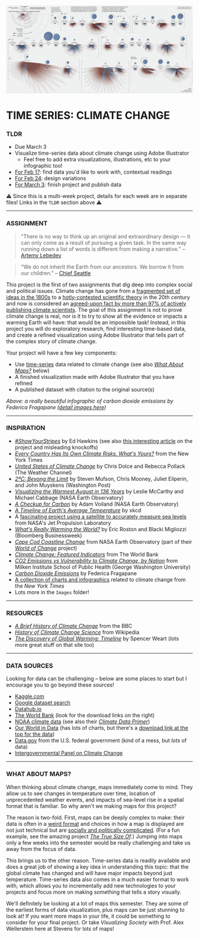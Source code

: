 ![Infographic of carbon dioxide emissions by Federica Fragapane](Images/CarbonDioxideEmissions-FedericaFragapane.jpg)

# TIME SERIES: CLIMATE CHANGE

### TLDR  
* Due March 3  
* Visualize time-series data about climate change using Adobe Illustrator  
  * Feel free to add extra visualizations, illustrations, etc to your infographic too!  
* [For Feb 17](Part1-ResearchAndFindingData.md): find data you'd like to work with, contextual readings  
* [For Feb 24](Part2-DesignVariations.md): design variations  
* [For March 3](Part3-FinishProjectAndPublishData.md): finish project and publish data  

⚠️ Since this is a multi-week project, details for each week are in separate files! Links in the `TLDR` section above ⚠️ 

***

### ASSIGNMENT
> "There is no way to think up an original and extraordinary design — it can only come as a result of pursuing a given task. In the same way running down a list of words is different from making a narrative." – [Artemy Lebedev](https://www.artlebedev.com/mandership/162)  

> "We do not inherit the Earth from our ancestors. We borrow it from our children." – [Chief Seattle](https://en.wikipedia.org/wiki/Chief_Seattle)

This project is the first of two assignments that dig deep into complex social and political issues. Climate change has gone from a [fragmented set of ideas in the 1800s](https://history.aip.org/climate/timeline.htm) to a [hotly-contested scientific theory](https://theconversation.com/30-years-ago-global-warming-became-front-page-news-and-both-republicans-and-democrats-took-it-seriously-97658) in the 20th century and now is considered an [agreed-upon fact by more than 97% of actively publishing climate scientists](https://climate.nasa.gov/scientific-consensus). The goal of this assignment is not to prove climate change is real, nor is it to try to show all the evidence or impacts a warming Earth will have: that would be an impossible task! Instead, in this project you will do exploratory research, find interesting time-based data, and create a refined visualization using Adobe Illustrator that tells part of the complex story of climate change.

Your project will have a few key components:  
* Use [time-series](https://en.wikipedia.org/wiki/Time_series) data related to climate change (see also [*What About Maps?*](#what-about-maps) below)  
* A finished visualization made with Adobe Illustrator that you have refined  
* A published dataset with citation to the original source(s)  

*Above: a really beautiful infographic of carbon dioxide emissions by Federica Fragapane ([detail images here](https://www.behance.net/gallery/31279439/Carbon-Dioxide-Emissions))*

***

### INSPIRATION  
* [*#ShowYourStripes*](https://showyourstripes.info/) by Ed Hawkins (see also [this interesting article](https://www.cbsnews.com/news/climate-change-2000-years-of-earths-temperatures-in-one-simple-chart-and-copycat-misinformation) on the project and misleading knockoffs)  
* [*Every Country Has Its Own Climate Risks. What's Yours?*](https://www.nytimes.com/interactive/2021/01/28/opinion/climate-change-risks-by-country.html) from the New York Times  
* [*United States of Climate Change*](https://features.weather.com/us-climate-change/minnesota/) by Chris Dolce and Rebecca Pollack (The Weather Channel)  
* [*2ºC: Beyong the Limit*](https://www.washingtonpost.com/graphics/2019/national/climate-environment/climate-change-america/) by Steven Mufson, Chris Mooney, Juliet Eilperin, and John Muyskens (Washington Post)  
* [*Visualizing the Warmest August in 136 Years*](https://earthobservatory.nasa.gov/blogs/earthmatters/2016/09/12/heres-how-the-warmest-august-in-136-years-looks-in-chart-form/) by Leslie McCarthy and Michael Cabbage (NASA Earth Observatory)  
* [*A Checkup for Carbon*](https://earthobservatory.nasa.gov/blogs/earthmatters/category/climate/) by Adam Voiland (NASA Earth Observatory)  
* [*A Timeline of Earth's Average Temperature*](https://xkcd.com/1732/) by xkcd  
* A [fascinating project using a satellite to accurately measure sea levels](https://www.jpl.nasa.gov/news/nasa-us-and-european-partner-satellite-returns-first-sea-level-measurements) from NASA's Jet Propulsion Laboratory  
* [*What's Really Warming the World?*](https://www.bloomberg.com/graphics/2015-whats-warming-the-world/) by Eric Roston and Blacki Migliozzi (Bloomberg Businessweek)  
* [*Cape Cod Coastline Change*](https://earthobservatory.nasa.gov/world-of-change/CapeCod) from NASA Earth Observatory (part of their [*World of Change*](https://earthobservatory.nasa.gov/world-of-change) project)  
* [*Climate Change: Featured Indicators*](https://data.worldbank.org/topic/climate-change) from The World Bank  
* [*CO2 Emissions vs Vulnerability to Climate Change, by Nation*](https://onlinepublichealth.gwu.edu/resources/climate-change-emissions-data/) from Milken Institute School of Public Health (George Washington University)  
* [*Carbon Dioxide Emissions*](https://www.behance.net/gallery/31279439/Carbon-Dioxide-Emissions) by Federica Fragapane  
* [A collection of charts and infographics](https://www.nytimes.com/2019/02/28/learning/teach-about-climate-change-with-these-24-new-york-times-graphs.html#link-4531c5a) related to climate change from the *New York Times*  
* Lots more in the `Images` folder!  

***

### RESOURCES  
* [*A Brief History of Climate Change*](https://www.bbc.com/news/science-environment-15874560) from the BBC  
* [*History of Climate Change Science*](https://en.wikipedia.org/wiki/History_of_climate_change_science) from Wikipedia  
* [*The Discovery of Global Warming: Timeline*](https://history.aip.org/climate/timeline.htm) by Spencer Weart (lots more great stuff on that site too)  

***

### DATA SOURCES  
Looking for data can be challenging – below are some places to start but I encourage you to go beyond these sources!  
* [Kaggle.com](https://www.kaggle.com/datasets?search=climate+change)  
* [Google dataset search](https://datasetsearch.research.google.com/search?query=climate%20change&docid=3v1OQpCvlxa6n5lOAAAAAA%3D%3D)  
* [Datahub.io](https://datahub.io/collections/climate-change)  
* [The World Bank](https://data.worldbank.org/topic/climate-change) (look for the download links on the right)  
* [NOAA climate data](https://www.climate.gov/maps-data/datasets) (see also their [*Climate Data Primer*](https://www.climate.gov/maps-data/primer/climate-data-primer))  
* [Our World in Data](https://ourworldindata.org/co2-and-other-greenhouse-gas-emissions) (has lots of charts, but there's a [download link at the top for the data](https://github.com/owid/co2-data))  
* [Data.gov](https://www.data.gov/climate/) from the U.S. federal government (kind of a mess, but *lots* of data)  
* [Intergovernmental Panel on Climate Change](http://www.ipcc-data.org/)  

***

### WHAT ABOUT MAPS?  
When thinking about climate change, maps immediately come to mind. They allow us to see changes in temperature over time, location of unprecedented weather events, and impacts of sea-level rise in a spatial format that is familiar. So why aren't we making maps for this project?

The reason is two-fold. First, maps can be deeply complex to make: their data is often in a [weird format](https://en.wikipedia.org/wiki/Geographic_information_system) and choices in how a map is displayed are not just technical but are [socially and politically complicated](https://www.carnegiecouncil.org/publications/ethics_online/politics-and-cartography-the-power-of-deception-through-distortion). (For a fun example, see the amazing project [*The True Size Of*](https://thetruesize.com).) Jumping into maps only a few weeks into the semester would be really challenging and take us away from the focus of data.

This brings us to the other reason. Time-series data is readily available and does a great job of showing a key idea in understanding this topic: that the global climate has changed and will have major impacts beyond just temperature. Time-series data also comes in a much easier format to work with, which allows you to incrementally add new technologies to your projects and focus more on making something that tells a story visually.

We'll definitely be looking at a lot of maps this semester. They are some of the earliest forms of data visualization, plus maps can be just stunning to look at! If you want more maps in your life, it could be something to consider for your final project. Or take *Visualizing Society* with Prof. Alex Wellerstein here at Stevens for lots of maps!

